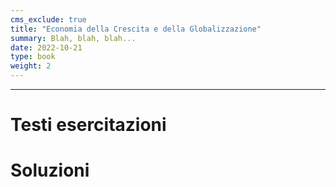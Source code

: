 ```yaml
---
cms_exclude: true
title: "Economia della Crescita e della Globalizzazione"
summary: Blah, blah, blah...
date: 2022-10-21
type: book
weight: 2
---
```

---

# Testi esercitazioni

# Soluzioni
